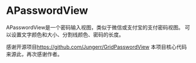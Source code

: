 # APasswordView
APasswordView是一个密码输入视图，类似于微信或支付宝的支付密码视图。
可以设置文字颜色和大小、分割线颜色、密码的长度。


感谢开源项目<https://github.com/Jungerr/GridPasswordView> 本项目核心代码来源此，再次感谢作者。